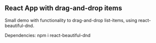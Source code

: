 ## React App with drag-and-drop items

Small demo with functionality to drag-and-drop list-items, using react-beautiful-dnd.

Dependencies:
npm i react-beautiful-dnd
